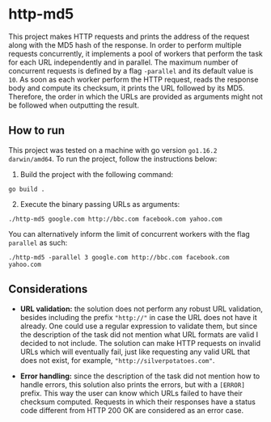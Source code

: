 # http-md5
This project makes HTTP requests and prints the address of the request along with the MD5 hash of the response.
In order to perform multiple requests concurrently, it implements a pool of workers that perform the task for each URL independently and in parallel.
The maximum number of concurrent requests is defined by a flag `-parallel` and its default value is `10`.
As soon as each worker perform the HTTP request, reads the response body and compute its checksum, it prints the URL followed by its MD5.
Therefore, the order in which the URLs are provided as arguments might not be followed when outputting the result. 

## How to run
This project was tested on a machine with go version `go1.16.2 darwin/amd64`.
To run the project, follow the instructions below:

1. Build the project with the following command:
```shell
go build .
```

2. Execute the binary passing URLs as arguments:
```shell
./http-md5 google.com http://bbc.com facebook.com yahoo.com
```

You can alternatively inform the limit of concurrent workers with the flag `parallel` as such:
```shell
./http-md5 -parallel 3 google.com http://bbc.com facebook.com yahoo.com
```


## Considerations

* **URL validation:** the solution does not perform any robust URL validation,
  besides including the prefix `"http://"` in case the URL does not have it already.
  One could use a regular expression to validate them, but since the description of the task did not mention
  what URL formats are valid I decided to not include.
  The solution can make HTTP requests on invalid URLs which will eventually fail,
  just like requesting any valid URL that does not exist, for example, `"http://silverpotatoes.com"`.
  
* **Error handling:** since the description of the task did not mention how to handle errors,
  this solution also prints the errors, but with a `[ERROR]` prefix.
  This way the user can know which URLs failed to have their checksum computed.
  Requests in which their responses have a status code different from HTTP 200 OK are considered as an error case.
  